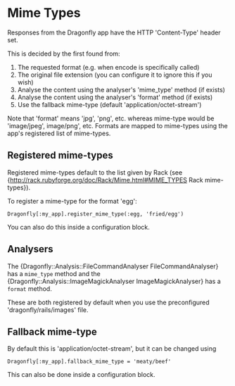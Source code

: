 Mime Types
==========

Responses from the Dragonfly app have the HTTP 'Content-Type' header set.

This is decided by the first found from:

1. The requested format (e.g. when encode is specifically called)
2. The original file extension (you can configure it to ignore this if you wish)
3. Analyse the content using the analyser's 'mime_type' method (if exists)
4. Analyse the content using the analyser's 'format' method (if exists)
5. Use the fallback mime-type (default 'application/octet-stream')

Note that 'format' means 'jpg', 'png', etc. whereas mime-type would be 'image/jpeg', image/png', etc.
Formats are mapped to mime-types using the app's registered list of mime-types.

Registered mime-types
---------------------
Registered mime-types default to the list given by Rack (see {http://rack.rubyforge.org/doc/Rack/Mime.html#MIME_TYPES Rack mime-types}).

To register a mime-type for the format 'egg':

    Dragonfly[:my_app].register_mime_type(:egg, 'fried/egg')

You can also do this inside a configuration block.

Analysers
---------
The {Dragonfly::Analysis::FileCommandAnalyser FileCommandAnalyser} has a `mime_type` method and the
{Dragonfly::Analysis::ImageMagickAnalyser ImageMagickAnalyser} has a `format` method.

These are both registered by default when you use the preconfigured 'dragonfly/rails/images' file.

Fallback mime-type
------------------
By default this is 'application/octet-stream', but it can be changed using

    Dragonfly[:my_app].fallback_mime_type = 'meaty/beef'

This can also be done inside a configuration block.
